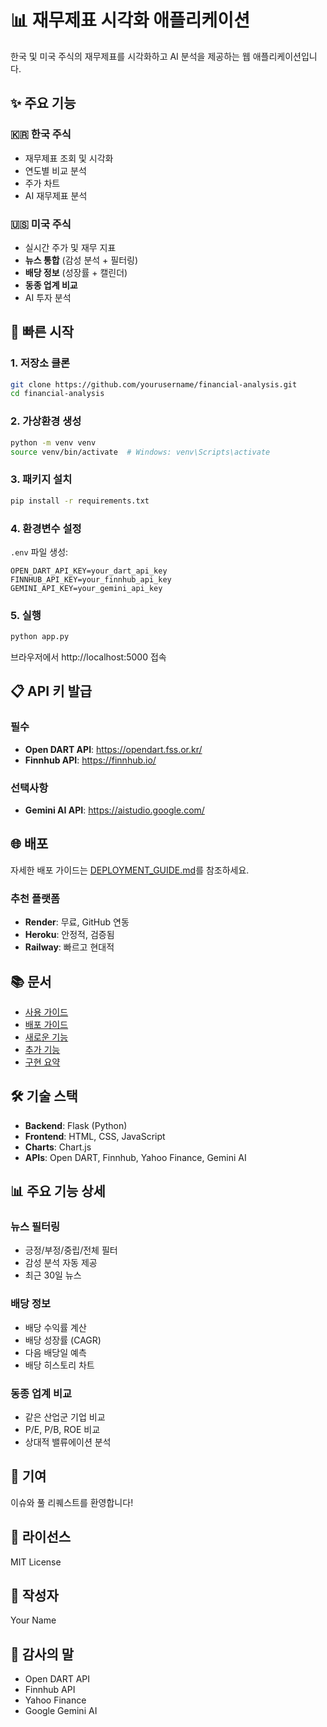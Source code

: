 # 📊 재무제표 시각화 애플리케이션

한국 및 미국 주식의 재무제표를 시각화하고 AI 분석을 제공하는 웹 애플리케이션입니다.

## ✨ 주요 기능

### 🇰🇷 한국 주식
- 재무제표 조회 및 시각화
- 연도별 비교 분석
- 주가 차트
- AI 재무제표 분석

### 🇺🇸 미국 주식
- 실시간 주가 및 재무 지표
- **뉴스 통합** (감성 분석 + 필터링)
- **배당 정보** (성장률 + 캘린더)
- **동종 업계 비교**
- AI 투자 분석

## 🚀 빠른 시작

### 1. 저장소 클론
```bash
git clone https://github.com/yourusername/financial-analysis.git
cd financial-analysis
```

### 2. 가상환경 생성
```bash
python -m venv venv
source venv/bin/activate  # Windows: venv\Scripts\activate
```

### 3. 패키지 설치
```bash
pip install -r requirements.txt
```

### 4. 환경변수 설정
`.env` 파일 생성:
```env
OPEN_DART_API_KEY=your_dart_api_key
FINNHUB_API_KEY=your_finnhub_api_key
GEMINI_API_KEY=your_gemini_api_key
```

### 5. 실행
```bash
python app.py
```

브라우저에서 http://localhost:5000 접속

## 📋 API 키 발급

### 필수
- **Open DART API**: https://opendart.fss.or.kr/
- **Finnhub API**: https://finnhub.io/

### 선택사항
- **Gemini AI API**: https://aistudio.google.com/

## 🌐 배포

자세한 배포 가이드는 [DEPLOYMENT_GUIDE.md](./DEPLOYMENT_GUIDE.md)를 참조하세요.

### 추천 플랫폼
- **Render**: 무료, GitHub 연동
- **Heroku**: 안정적, 검증됨
- **Railway**: 빠르고 현대적

## 📚 문서

- [사용 가이드](./사용가이드.md)
- [배포 가이드](./DEPLOYMENT_GUIDE.md)
- [새로운 기능](./NEW_FEATURES.md)
- [추가 기능](./ADDITIONAL_FEATURES.md)
- [구현 요약](./IMPLEMENTATION_SUMMARY.md)

## 🛠️ 기술 스택

- **Backend**: Flask (Python)
- **Frontend**: HTML, CSS, JavaScript
- **Charts**: Chart.js
- **APIs**: Open DART, Finnhub, Yahoo Finance, Gemini AI

## 📊 주요 기능 상세

### 뉴스 필터링
- 긍정/부정/중립/전체 필터
- 감성 분석 자동 제공
- 최근 30일 뉴스

### 배당 정보
- 배당 수익률 계산
- 배당 성장률 (CAGR)
- 다음 배당일 예측
- 배당 히스토리 차트

### 동종 업계 비교
- 같은 산업군 기업 비교
- P/E, P/B, ROE 비교
- 상대적 밸류에이션 분석

## 🤝 기여

이슈와 풀 리퀘스트를 환영합니다!

## 📄 라이선스

MIT License

## 👤 작성자

Your Name

## 🙏 감사의 말

- Open DART API
- Finnhub API
- Yahoo Finance
- Google Gemini AI
